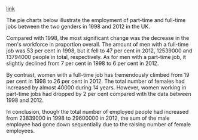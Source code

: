 [link](https://www.ielts-writing.info/EXAM/academic_writing_samples_task_1/1219/)

The pie charts below illustrate the employment of part-time and full-time jobs between the two genders in 1998 and 2012 in the UK.

Compared with 1998, the most significant change was the decrease in the men's workforce in proportion overall. The amount of men with a full-time job was 53 per cent in 1998, but it fell to 47 per cent in 2012, 12539000 and 13794000 people in total, respectively. As for men with a part-time job, it slightly declined from 7 per cent in 1998 to 6 per cent in 2012.

By contrast, women with a full-time job has tremendously climbed from 19 per cent in 1998 to 26 per cent in 2012. The total number of females had increased by almost 40000 during 14 years. However, women working in part-time jobs had dropped by 2 per cent compared with the data between 1998 and 2012.

In conclusion, though the total number of employed people had increased from 23839000 in 1998 to 29600000 in 2012, the sum of the male employee had gone down sequentially due to the raising number of female employees.